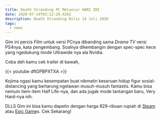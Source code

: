 ```yaml
---
title: Death Stranding PC Meluncur HARI INI
date: 2020-07-14T03:12:29.426Z
description: Death Stranding Rilis 14 Juli 2020
tags:
  - news
---
```

Gim ini percis *Film*  untuk versi PCnya dibanding sama *Drama TV* versi PS4nya, kata pengembang. Soalnya dikembangin dengan spec-spec kece yang ngedukung mode Ultrawide nya ala Nvidia. 

Coba deh kamu cek trailer di bawah,

{{< youtube dftGPBPXTXA >}}

Kojima ngasi kamu kesempatan buat nikmatin keseruan hidup figur sosial-distancing yang bertarung ngelawan musuh-musuh fantastis. Kamu bisa nemuin item-item Half Life-nya, dan ada jugak mode tantangan baru, Very Hard-nya nih.

DLLS Gim ini bisa kamu dapetin dengan harga 829-ribuan rupiah di [Steam](https://store.steampowered.com/app/1190460/DEATH_STRANDING/) atau [Epic Game](https://www.epicgames.com/store/en-US/product/death-stranding/home)s. Cek Sekarang!